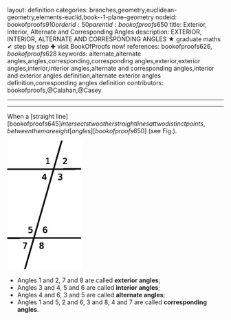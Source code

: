 layout: definition
categories: branches,geometry,euclidean-geometry,elements-euclid,book--1-plane-geometry
nodeid: bookofproofs$910
orderid: 50
parentid: bookofproofs$650
title: Exterior, Interior, Alternate and Corresponding Angles
description: EXTERIOR, INTERIOR, ALTERNATE AND CORRESPONDING ANGLES &#9733; graduate maths &#10004; step by step &#10010; visit BookOfProofs now!
references: bookofproofs$626,bookofproofs$628
keywords: alternate,alternate angles,angles,corresponding,corresponding angles,exterior,exterior angles,interior,interior angles,alternate and corresponding angles,interior and exterior angles definition,alternate exterior angles definition,corresponding angles definition
contributors: bookofproofs,@Calahan,@Casey

---


---

When a [straight line][bookofproofs$645] intersects two other straight lines at two distinct points, between them are eight [angles][bookofproofs$650] (see Fig.). 


![Fig5p5p35](https://github.com/bookofproofs/bookofproofs.github.io/blob/main/_sources/_assets/images/examples/Fig5p5p35.jpg?raw=true)


* Angles 1 and 2, 7 and 8 are called **exterior angles**; 
* Angles 3 and 4, 5 and 6 are called **interior angles**; 
* Angles 4 and 6, 3 and 5 are called **alternate angles**; 
* Angles 1 and 5, 2 and 6, 3 and 8, 4 and 7 are called **corresponding angles**.
